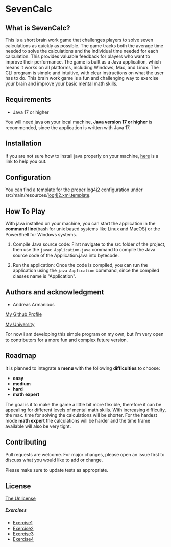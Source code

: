 # SevenCalc

## What is SevenCalc?
This is a short brain work game that challenges players to solve seven calculations as quickly as possible. The game tracks both the average time needed to solve the calculations and the individual time needed for each calculation. This provides valuable feedback for players who want to improve their performance.
The game is built as a Java application, which means it works on all platforms, including Windows, Mac, and Linux. The CLI program is simple and intuitive, with clear instructions on what the user has to do.
This brain work game is a fun and challenging way to exercise your brain and improve your basic mental math skills.

## Requirements
- Java 17 or higher

You will need java on your local machine, **Java version 17 or higher** is recommended, since the application is written with Java 17. 

## Installation
If you are not sure how to install java properly on your machine, [here](https://www.liquidweb.com/kb/how-to-install-java-windows-ubuntu-macos/) is a link to help you out.

## Configuration
You can find a template for the proper log4j2 configuration under src/main/resources/[log4j2.xml.template](src/main/resources/log4j2.xml.template).

## How To Play
With java installed on your machine, you can start the application in the **command line**(bash for unix based systems like Linux and MacOS) or the PowerShell for Windows systems.

1. Compile Java source code: First navigate to the src folder of the project, then use the `javac Application.java`  command to compile the Java source code of the Application.java into bytecode.

2. Run the application: Once the code is compiled, you can run the application using the `java Application` command, since the compiled classes name is "Application".

## Authors and acknowledgment
- Andreas Armanious 

[My Github Profile](https://www.github.com/straumandi) 

[My University](https://www.fh-joanneum.at/)

For now i am developing this simple program on my own, but i'm very open to contributors for a more fun and complex future version.

## Roadmap
It is planned to integrate a **menu** with the following **difficulties** to choose:
- **easy**
- **medium**
- **hard**
- **math expert**

The goal is it to make the game a little bit more flexible, therefore it can be appealing for different levels of mental math skills. With increasing difficulty, the max. time for solving the calculations will be shorter. For the hardest mode **math expert** the calculations will be harder and the time frame available will also be very tight.
## Contributing

Pull requests are welcome. For major changes, please open an issue first
to discuss what you would like to add or change.

Please make sure to update tests as appropriate.

## License
 [The Unlicense](https://choosealicense.com/licenses/unlicense/)

##### Exercises
- [Exercise1](exercise1.md)
- [Exercise2](exercise2.md)
- [Exercise3](exercise3.md)
- [Exercise4](exercise4.md)